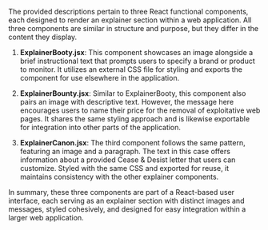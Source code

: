 The provided descriptions pertain to three React functional components, each designed to render an explainer section within a web application. All three components are similar in structure and purpose, but they differ in the content they display.

1. **ExplainerBooty.jsx**: This component showcases an image alongside a brief instructional text that prompts users to specify a brand or product to monitor. It utilizes an external CSS file for styling and exports the component for use elsewhere in the application.

2. **ExplainerBounty.jsx**: Similar to ExplainerBooty, this component also pairs an image with descriptive text. However, the message here encourages users to name their price for the removal of exploitative web pages. It shares the same styling approach and is likewise exportable for integration into other parts of the application.

3. **ExplainerCanon.jsx**: The third component follows the same pattern, featuring an image and a paragraph. The text in this case offers information about a provided Cease & Desist letter that users can customize. Styled with the same CSS and exported for reuse, it maintains consistency with the other explainer components.

In summary, these three components are part of a React-based user interface, each serving as an explainer section with distinct images and messages, styled cohesively, and designed for easy integration within a larger web application.